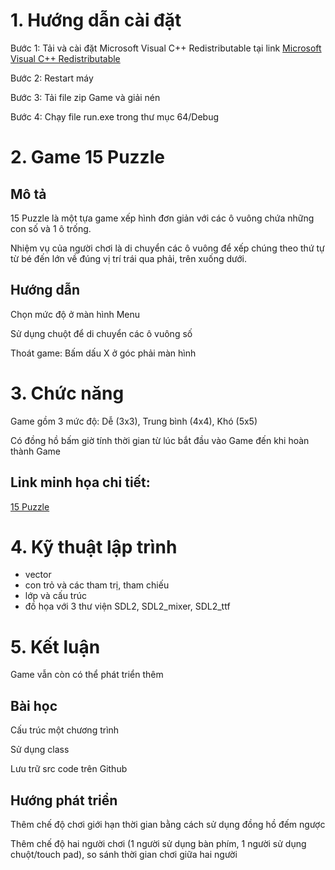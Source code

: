 # 1. Hướng dẫn cài đặt

Bước 1: Tải và cài đặt Microsoft Visual C++ Redistributable tại link [Microsoft Visual C++ Redistributable](https://docs.microsoft.com/en-us/cpp/windows/latest-supported-vc-redist?view=msvc-170)

Bước 2: Restart máy

Bước 3: Tải file zip Game và giải nén

Bước 4: Chạy file run.exe trong thư mục 64/Debug

# 2. Game 15 Puzzle

## Mô tả

15 Puzzle là một tựa game xếp hình đơn giản với các ô vuông chứa những con số và 1 ô trống.

Nhiệm vụ của người chơi là di chuyển các ô vuông để xếp chúng theo thứ tự từ bé đến lớn về đúng vị trí trái qua phải, trên xuống dưới.

## Hướng dẫn

Chọn mức độ ở màn hình Menu

Sử dụng chuột để di chuyển các ô vuông số

Thoát game: Bấm dấu X ở góc phải màn hình

# 3. Chức năng

Game gồm 3 mức độ: Dễ (3x3), Trung bình (4x4), Khó (5x5)

Có đồng hồ bấm giờ tính thời gian từ lúc bắt đầu vào Game đến khi hoàn thành Game

## Link minh họa chi tiết: 
[15 Puzzle](https://youtube.com/shorts/LQQUPCHAFVw?feature=share)

# 4. Kỹ thuật lập trình
- vector
- con trỏ và các tham trị, tham chiếu
- lớp và cấu trúc
- đồ họa với 3 thư viện SDL2, SDL2_mixer, SDL2_ttf

# 5. Kết luận

Game vẫn còn có thể phát triển thêm 

## Bài học

Cấu trúc một chương trình

Sử dụng class

Lưu trữ src code trên Github

## Hướng phát triển

Thêm chế độ chơi giới hạn thời gian bằng cách sử dụng đồng hồ đếm ngược

Thêm chế độ hai người chơi (1 người sử dụng bàn phím, 1 người sử dụng chuột/touch pad), so sánh thời gian chơi giữa hai người






